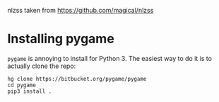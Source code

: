 nlzss taken from https://github.com/magical/nlzss

# Installing pygame

`pygame` is annoying to install for Python 3.
The easiest way to do it is to actually clone the repo:

```
hg clone https://bitbucket.org/pygame/pygame
cd pygame
pip3 install .
```